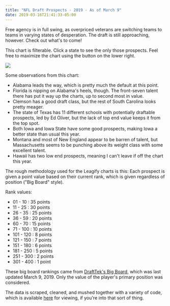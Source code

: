 ```yaml
---
title: "NFL Draft Prospects - 2019 - As of March 9"
date: 2019-03-16T21:41:33-05:00
---
```


Free agency is in full swing, as overpriced veterans are switching teams to teams in varying states of desperation. The draft is still approaching, however. Check out what's to come!

<!--more-->

This chart is filterable. Click a state to see the only those prospects. Feel free to maximize the chart using the button on the lower right.

<div>
<div class='tableauPlaceholder' id='viz1552787902318' style='position: relative'><noscript><a href='#'><img alt=' ' src='https:&#47;&#47;public.tableau.com&#47;static&#47;images&#47;20&#47;2019-LeagifyValues-03-09&#47;LeagifyDraftValuesPreview&#47;1_rss.png' style='border: none' /></a></noscript><object class='tableauViz' style='display:none;'><param name='host_url' value='https%3A%2F%2Fpublic.tableau.com%2F' /> <param name='embed_code_version' value='3' /> <param name='site_root' value='' /><param name='name' value='2019-LeagifyValues-03-09&#47;LeagifyDraftValuesPreview' /><param name='tabs' value='no' /><param name='toolbar' value='yes' /><param name='static_image' value='https:&#47;&#47;public.tableau.com&#47;static&#47;images&#47;20&#47;2019-LeagifyValues-03-09&#47;LeagifyDraftValuesPreview&#47;1.png' /> <param name='animate_transition' value='yes' /><param name='display_static_image' value='yes' /><param name='display_spinner' value='yes' /><param name='display_overlay' value='yes' /><param name='display_count' value='yes' /><param name='filter' value='publish=yes' /></object></div> <script type='text/javascript'> var divElement = document.getElementById('viz1552787902318'); var vizElement = divElement.getElementsByTagName('object')[0]; vizElement.style.width='100%';vizElement.style.height=(divElement.offsetWidth*0.75)+'px'; var scriptElement = document.createElement('script'); scriptElement.src = 'https://public.tableau.com/javascripts/api/viz_v1.js'; vizElement.parentNode.insertBefore(scriptElement, vizElement); </script>
</div>

Some observations from this chart:

* Alabama leads the way, which is pretty much the default at this point.
* Florida is nipping on Alabama's heels, though.  The front-seven talent there has put it way up the charts, up to second most in value.
* Clemson has a good draft class, but the rest of South Carolina looks pretty meager.
* The state of Texas has 11 different schools with potentially draftable prospects, led by Ed Oliver, but the lack of top end value keeps it from the top spot.
* Both Iowa and Iowa State have some good prospects, making Iowa a better state than usual this year.
* Montana and most of New England appear to be barren of talent, but Massachusetts seems to be punching above its weight class with some excellent talent.
* Hawaii has two low end prospects, meaning I can't leave if off the chart this year.

The rough methodology used for the Leagify charts is this: Each prospect is given a point value based on their current rank, which is given regardless of position ("Big Board" style).

Rank values:

* 01 - 10   : 35 points
* 11 - 25   : 30 points
* 26 - 35   : 25 points
* 36 - 59   : 20 points
* 60 - 70   : 15 points
* 71 - 100  : 10 points
* 101 - 120 : 8 points
* 121 - 150 : 7 points
* 151 - 180 : 6 points
* 181 - 250 : 5 points
* 251 - 300 : 2 points
* 301 - 400 : 1 point

These big board rankings came from [DraftTek's Big Board](https://www.drafttek.com/Top-100-NFL-Draft-Prospects-2019.asp), which was last updated March 9, 2019. Only the value of the player's primary position was considered.

The data is scraped, cleaned, and mushed together with a variety of code, which is available [here](https://github.com/Leagify/colly-draft-prospects) for viewing, if you're into that sort of thing.
